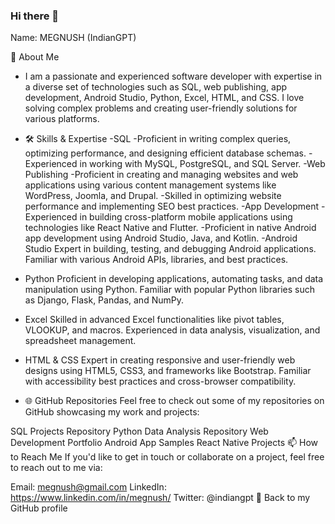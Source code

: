 ### Hi there 👋

<!--
**megnush/megnush** is a ✨ _special_ ✨ repository because its `README.md` (this file) appears on your GitHub profile.

Here are some ideas to get you started:

- 🔭 I’m currently working on ...
- 🌱 I’m currently learning ...
- 👯 I’m looking to collaborate on ...
- 🤔 I’m looking for help with ...
- 💬 Ask me about ...
- 📫 How to reach me: ...
- 😄 Pronouns: ...
- ⚡ Fun fact: ...
-->

Name: MEGNUSH (IndianGPT)

👋 About Me
- I am a passionate and experienced software developer with expertise in a diverse set of technologies such as SQL, web publishing, app development, Android Studio, Python, Excel, HTML, and CSS. I love solving complex problems and creating user-friendly solutions for various platforms.

- 🛠 Skills & Expertise
-SQL
-Proficient in writing complex queries, optimizing performance, and designing efficient database schemas.
-Experienced in working with MySQL, PostgreSQL, and SQL Server.
-Web Publishing
-Proficient in creating and managing websites and web applications using various content management systems like WordPress, Joomla, and Drupal.
-Skilled in optimizing website performance and implementing SEO best practices.
-App Development
-Experienced in building cross-platform mobile applications using technologies like React Native and Flutter.
-Proficient in native Android app development using Android Studio, Java, and Kotlin.
-Android Studio
Expert in building, testing, and debugging Android applications.
Familiar with various Android APIs, libraries, and best practices.
- Python
Proficient in developing applications, automating tasks, and data manipulation using Python.
Familiar with popular Python libraries such as Django, Flask, Pandas, and NumPy.
- Excel
Skilled in advanced Excel functionalities like pivot tables, VLOOKUP, and macros.
Experienced in data analysis, visualization, and spreadsheet management.
- HTML & CSS
Expert in creating responsive and user-friendly web designs using HTML5, CSS3, and frameworks like Bootstrap.
Familiar with accessibility best practices and cross-browser compatibility.
- 🌐 GitHub Repositories
Feel free to check out some of my repositories on GitHub showcasing my work and projects:

SQL Projects Repository
Python Data Analysis Repository
Web Development Portfolio
Android App Samples
React Native Projects
📫 How to Reach Me
If you'd like to get in touch or collaborate on a project, feel free to reach out to me via:

Email: megnush@gmail.com
LinkedIn: https://www.linkedin.com/in/megnush/
Twitter: @indiangpt
🔗 Back to my GitHub profile
